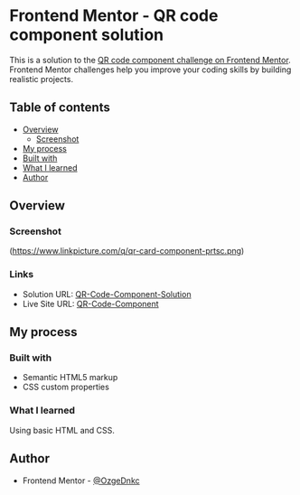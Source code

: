 # Frontend Mentor - QR code component solution

This is a solution to the [QR code component challenge on Frontend Mentor](https://www.frontendmentor.io/challenges/qr-code-component-iux_sIO_H). Frontend Mentor challenges help you improve your coding skills by building realistic projects. 

## Table of contents

- [Overview](#overview)
  - [Screenshot](#screenshot)
 -  [My process](#my-process)
  - [Built with](#built-with)
  - [What I learned](#what-i-learned)
 - [Author](#author)

## Overview

### Screenshot

(https://www.linkpicture.com/q/qr-card-component-prtsc.png)

### Links

- Solution URL: [QR-Code-Component-Solution](https://github.com/OzgeDnkc/QR-Code-Component)
- Live Site URL: [QR-Code-Component](https://ozgednkc.github.io/QR-Code-Component/)

## My process

### Built with

- Semantic HTML5 markup
- CSS custom properties

### What I learned
Using basic HTML and CSS.

## Author

- Frontend Mentor - [@OzgeDnkc](https://www.frontendmentor.io/profile/OzgeDnkc)


